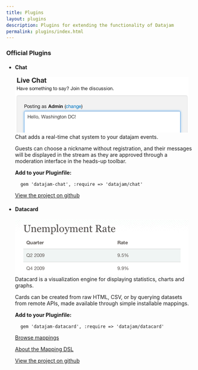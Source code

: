 ```yaml
---
title: Plugins
layout: plugins
description: Plugins for extending the functionality of Datajam
permalink: plugins/index.html
---
```


### Official Plugins

- #### Chat
    ![Chat](/img/chat_poster.png)
    Chat adds a real-time chat system to your datajam events.

    Guests can choose a nickname without registration, and their messages
    will be displayed in the stream as they are approved through a moderation
    interface in the heads-up toolbar.

    **Add to your Pluginfile:**

        gem 'datajam-chat', :require => 'datajam/chat'

    [View the project on github](https://github.com/sunlightlabs/datajam-chat)

- #### Datacard
    ![Datacard](/img/datacard_poster.png)
    Datacard is a visualization engine for displaying statistics, charts and graphs.

    Cards can be created from raw HTML, CSV, or by querying datasets from remote
    APIs, made available through simple installable mappings.

    **Add to your Pluginfile:**

        gem 'datajam-datacard', :require => 'datajam/datacard'

    [Browse mappings]()

    [About the Mapping DSL]()

    [View the project on github](https://github.com/sunlightlabs/d)

